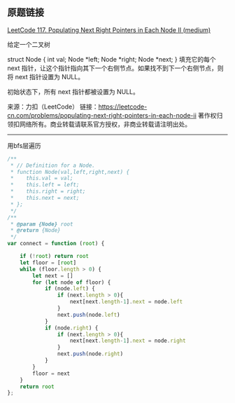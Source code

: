 ## 原题链接

[LeetCode 117. Populating Next Right Pointers in Each Node II (medium)](https://leetcode-cn.com/problems/populating-next-right-pointers-in-each-node-ii/)

给定一个二叉树

struct Node {
  int val;
  Node *left;
  Node *right;
  Node *next;
}
填充它的每个 next 指针，让这个指针指向其下一个右侧节点。如果找不到下一个右侧节点，则将 next 指针设置为 NULL。

初始状态下，所有 next 指针都被设置为 NULL。

来源：力扣（LeetCode）
链接：https://leetcode-cn.com/problems/populating-next-right-pointers-in-each-node-ii
著作权归领扣网络所有。商业转载请联系官方授权，非商业转载请注明出处。

---

用bfs层遍历

```javascript
/**
 * // Definition for a Node.
 * function Node(val,left,right,next) {
 *    this.val = val;
 *    this.left = left;
 *    this.right = right;
 *    this.next = next;
 * };
 */
/**
 * @param {Node} root
 * @return {Node}
 */
var connect = function (root) {

    if (!root) return root
    let floor = [root]
    while (floor.length > 0) {
        let next = []
        for (let node of floor) {
            if (node.left) {
                if (next.length > 0){
                    next[next.length-1].next = node.left
                }
                next.push(node.left)
            }
            if (node.right) {
                if (next.length > 0){
                    next[next.length-1].next = node.right
                }
                next.push(node.right)
            }
        }
        floor = next
    }
    return root
};
```
